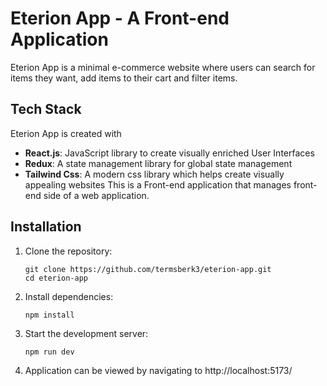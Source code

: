 # Eterion App - A Front-end Application

Eterion App is a minimal e-commerce website where users can search for items they want, add items to their cart and filter items.

## Tech Stack

Eterion App is created with
- **React.js**: JavaScript library to create visually enriched User Interfaces
- **Redux**: A state management library for global state management
- **Tailwind Css**: A modern css library which helps create visually appealing websites
This is a Front-end application that manages front-end side of a web application.

## Installation

1. Clone the repository:
   ```
   git clone https://github.com/termsberk3/eterion-app.git
   cd eterion-app
   ```
2. Install dependencies:
    ```
    npm install
    ```
3. Start the development server:
    ```
    npm run dev
    ```
5. Application can be viewed by navigating to http://localhost:5173/